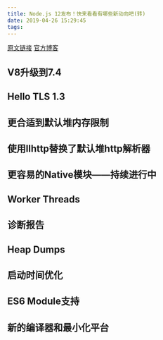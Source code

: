 ```yaml
---
title: Node.js 12发布！快来看看有哪些新动向吧(转)
date: 2019-04-26 15:29:45
tags:
---
```


[原文链接](https://segmentfault.com/a/1190000018977640)
[官方博客](https://v8.dev/blog)

## V8升级到7.4

## Hello TLS 1.3

## 更合适到默认堆内存限制

## 使用llhttp替换了默认堆http解析器

## 更容易的Native模块——持续进行中

## Worker Threads

## 诊断报告

## Heap Dumps

## 启动时间优化

## ES6 Module支持

## 新的编译器和最小化平台
